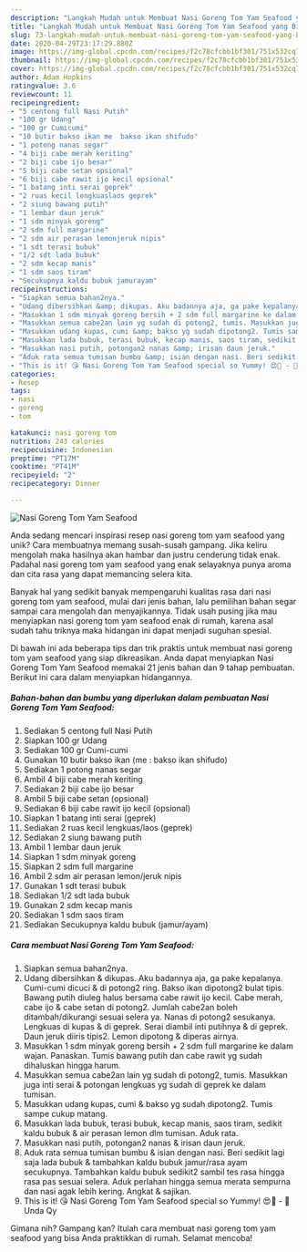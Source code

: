 ```yaml
---
description: "Langkah Mudah untuk Membuat Nasi Goreng Tom Yam Seafood yang Bisa Manjain Lidah"
title: "Langkah Mudah untuk Membuat Nasi Goreng Tom Yam Seafood yang Bisa Manjain Lidah"
slug: 73-langkah-mudah-untuk-membuat-nasi-goreng-tom-yam-seafood-yang-bisa-manjain-lidah
date: 2020-04-29T23:17:29.880Z
image: https://img-global.cpcdn.com/recipes/f2c78cfcbb1bf301/751x532cq70/nasi-goreng-tom-yam-seafood-foto-resep-utama.jpg
thumbnail: https://img-global.cpcdn.com/recipes/f2c78cfcbb1bf301/751x532cq70/nasi-goreng-tom-yam-seafood-foto-resep-utama.jpg
cover: https://img-global.cpcdn.com/recipes/f2c78cfcbb1bf301/751x532cq70/nasi-goreng-tom-yam-seafood-foto-resep-utama.jpg
author: Adam Hopkins
ratingvalue: 3.6
reviewcount: 11
recipeingredient:
- "5 centong full Nasi Putih"
- "100 gr Udang"
- "100 gr Cumicumi"
- "10 butir bakso ikan me  bakso ikan shifudo"
- "1 potong nanas segar"
- "4 biji cabe merah keriting"
- "2 biji cabe ijo besar"
- "5 biji cabe setan opsional"
- "6 biji cabe rawit ijo kecil opsional"
- "1 batang inti serai geprek"
- "2 ruas kecil lengkuaslaos geprek"
- "2 siung bawang putih"
- "1 lembar daun jeruk"
- "1 sdm minyak goreng"
- "2 sdm full margarine"
- "2 sdm air perasan lemonjeruk nipis"
- "1 sdt terasi bubuk"
- "1/2 sdt lada bubuk"
- "2 sdm kecap manis"
- "1 sdm saos tiram"
- "Secukupnya kaldu bubuk jamurayam"
recipeinstructions:
- "Siapkan semua bahan2nya."
- "Udang dibersihkan &amp; dikupas. Aku badannya aja, ga pake kepalanya. Cumi-cumi dicuci &amp; di potong2 ring. Bakso ikan dipotong2 bulat tipis. Bawang putih diuleg halus bersama cabe rawit ijo kecil. Cabe merah, cabe ijo &amp; cabe setan di potong2. Jumlah cabe2an boleh ditambah/dikurangi sesuai selera ya. Nanas di potong2 sesukanya. Lengkuas di kupas &amp; di geprek. Serai diambil inti putihnya &amp; di geprek. Daun jeruk diiris tipis2. Lemon dipotong &amp; diperas airnya."
- "Masukkan 1 sdm minyak goreng bersih + 2 sdm full margarine ke dalam wajan. Panaskan. Tumis bawang putih dan cabe rawit yg sudah dihaluskan hingga harum."
- "Masukkan semua cabe2an lain yg sudah di potong2, tumis. Masukkan juga inti serai &amp; potongan lengkuas yg sudah di geprek ke dalam tumisan."
- "Masukkan udang kupas, cumi &amp; bakso yg sudah dipotong2. Tumis sampe cukup matang."
- "Masukkan lada bubuk, terasi bubuk, kecap manis, saos tiram, sedikit kaldu bubuk &amp; air perasan lemon dlm tumisan. Aduk rata."
- "Masukkan nasi putih, potongan2 nanas &amp; irisan daun jeruk."
- "Aduk rata semua tumisan bumbu &amp; isian dengan nasi. Beri sedikit lagi saja lada bubuk &amp; tambahkan kaldu bubuk jamur/rasa ayam secukupnya. Tambahkan kaldu bubuk sedikit2 sambil tes rasa hingga rasa pas sesuai selera. Aduk perlahan hingga semua merata sempurna dan nasi agak lebih kering. Angkat &amp; sajikan."
- "This is it! 😘 Nasi Goreng Tom Yam Seafood special so Yummy! 😍🍛 - 🌻Unda Qy"
categories:
- Resep
tags:
- nasi
- goreng
- tom

katakunci: nasi goreng tom 
nutrition: 243 calories
recipecuisine: Indonesian
preptime: "PT17M"
cooktime: "PT41M"
recipeyield: "2"
recipecategory: Dinner

---
```



![Nasi Goreng Tom Yam Seafood](https://img-global.cpcdn.com/recipes/f2c78cfcbb1bf301/751x532cq70/nasi-goreng-tom-yam-seafood-foto-resep-utama.jpg)

Anda sedang mencari inspirasi resep nasi goreng tom yam seafood yang unik? Cara membuatnya memang susah-susah gampang. Jika keliru mengolah maka hasilnya akan hambar dan justru cenderung tidak enak. Padahal nasi goreng tom yam seafood yang enak selayaknya punya aroma dan cita rasa yang dapat memancing selera kita.



Banyak hal yang sedikit banyak mempengaruhi kualitas rasa dari nasi goreng tom yam seafood, mulai dari jenis bahan, lalu pemilihan bahan segar sampai cara mengolah dan menyajikannya. Tidak usah pusing jika mau menyiapkan nasi goreng tom yam seafood enak di rumah, karena asal sudah tahu triknya maka hidangan ini dapat menjadi suguhan spesial.


Di bawah ini ada beberapa tips dan trik praktis untuk membuat nasi goreng tom yam seafood yang siap dikreasikan. Anda dapat menyiapkan Nasi Goreng Tom Yam Seafood memakai 21 jenis bahan dan 9 tahap pembuatan. Berikut ini cara dalam menyiapkan hidangannya.

<!--inarticleads1-->

##### Bahan-bahan dan bumbu yang diperlukan dalam pembuatan Nasi Goreng Tom Yam Seafood:

1. Sediakan 5 centong full Nasi Putih
1. Siapkan 100 gr Udang
1. Sediakan 100 gr Cumi-cumi
1. Gunakan 10 butir bakso ikan (me : bakso ikan shifudo)
1. Sediakan 1 potong nanas segar
1. Ambil 4 biji cabe merah keriting
1. Sediakan 2 biji cabe ijo besar
1. Ambil 5 biji cabe setan (opsional)
1. Sediakan 6 biji cabe rawit ijo kecil (opsional)
1. Siapkan 1 batang inti serai (geprek)
1. Sediakan 2 ruas kecil lengkuas/laos (geprek)
1. Sediakan 2 siung bawang putih
1. Ambil 1 lembar daun jeruk
1. Siapkan 1 sdm minyak goreng
1. Siapkan 2 sdm full margarine
1. Ambil 2 sdm air perasan lemon/jeruk nipis
1. Gunakan 1 sdt terasi bubuk
1. Sediakan 1/2 sdt lada bubuk
1. Gunakan 2 sdm kecap manis
1. Sediakan 1 sdm saos tiram
1. Sediakan Secukupnya kaldu bubuk (jamur/ayam)




<!--inarticleads2-->

##### Cara membuat Nasi Goreng Tom Yam Seafood:

1. Siapkan semua bahan2nya.
1. Udang dibersihkan &amp; dikupas. Aku badannya aja, ga pake kepalanya. Cumi-cumi dicuci &amp; di potong2 ring. Bakso ikan dipotong2 bulat tipis. Bawang putih diuleg halus bersama cabe rawit ijo kecil. Cabe merah, cabe ijo &amp; cabe setan di potong2. Jumlah cabe2an boleh ditambah/dikurangi sesuai selera ya. Nanas di potong2 sesukanya. Lengkuas di kupas &amp; di geprek. Serai diambil inti putihnya &amp; di geprek. Daun jeruk diiris tipis2. Lemon dipotong &amp; diperas airnya.
1. Masukkan 1 sdm minyak goreng bersih + 2 sdm full margarine ke dalam wajan. Panaskan. Tumis bawang putih dan cabe rawit yg sudah dihaluskan hingga harum.
1. Masukkan semua cabe2an lain yg sudah di potong2, tumis. Masukkan juga inti serai &amp; potongan lengkuas yg sudah di geprek ke dalam tumisan.
1. Masukkan udang kupas, cumi &amp; bakso yg sudah dipotong2. Tumis sampe cukup matang.
1. Masukkan lada bubuk, terasi bubuk, kecap manis, saos tiram, sedikit kaldu bubuk &amp; air perasan lemon dlm tumisan. Aduk rata.
1. Masukkan nasi putih, potongan2 nanas &amp; irisan daun jeruk.
1. Aduk rata semua tumisan bumbu &amp; isian dengan nasi. Beri sedikit lagi saja lada bubuk &amp; tambahkan kaldu bubuk jamur/rasa ayam secukupnya. Tambahkan kaldu bubuk sedikit2 sambil tes rasa hingga rasa pas sesuai selera. Aduk perlahan hingga semua merata sempurna dan nasi agak lebih kering. Angkat &amp; sajikan.
1. This is it! 😘 Nasi Goreng Tom Yam Seafood special so Yummy! 😍🍛 - 🌻Unda Qy




Gimana nih? Gampang kan? Itulah cara membuat nasi goreng tom yam seafood yang bisa Anda praktikkan di rumah. Selamat mencoba!
